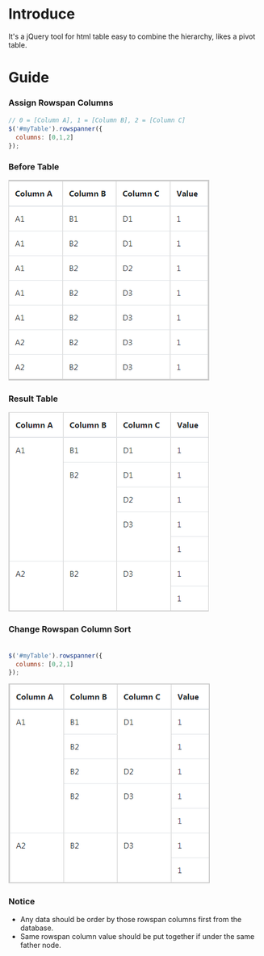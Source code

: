 # Introduce
It's a jQuery tool for html table easy to combine the hierarchy, likes a pivot table. 

# Guide


### Assign Rowspan Columns
```javascript
// 0 = [Column A], 1 = [Column B], 2 = [Column C]
$('#myTable').rowspanner({
  columns: [0,1,2]
});

```


### Before Table
![image](https://github.com/spiraleyeld/DynamicRowspanTable/blob/main/pic/BeforeGrouping.png)

### Result Table
![image](https://github.com/spiraleyeld/DynamicRowspanTable/blob/main/pic/GroupingTable.png)

### Change Rowspan Column Sort
```javascript

$('#myTable').rowspanner({
  columns: [0,2,1]
});

```
![image](https://github.com/spiraleyeld/DynamicRowspanTable/blob/main/pic/ChangeRowspanSort.png)

### Notice
* Any data should be order by those rowspan columns first from the database.
* Same rowspan column value should be put together if under the same father node.
